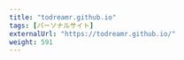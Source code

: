 ```yaml
---
title: "todreamr.github.io"
tags: [パーソナルサイト]
externalUrl: "https://todreamr.github.io/"
weight: 591
---
```

